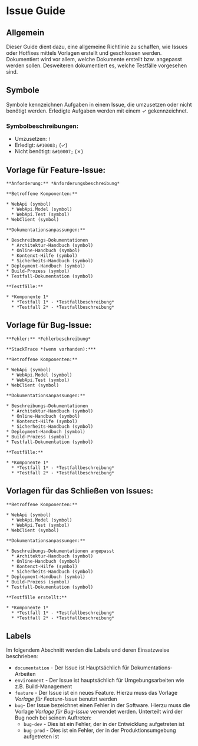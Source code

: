 # Issue Guide

## Allgemein

Dieser Guide dient dazu, eine allgemeine Richtlinie zu schaffen, wie Issues oder Hotfixes mittels Vorlagen erstellt und geschlossen werden. Dokumentiert wird vor allem, welche Dokumente erstellt bzw. angepasst werden sollen. Desweiteren dokumentiert es, welche Testfälle vorgesehen sind.

## Symbole

Symbole kennzeichnen Aufgaben in einem Issue, die umzusetzen oder nicht benötigt werden. Erledigte Aufgaben werden mit einem &#10003; gekennzeichnet.

### Symbolbeschreibungen:

* Umzusetzen: `!`
* Erledigt: `&#10003;` (&#10003;)
* Nicht benötigt: `&#10007;` (&#10007;)

## Vorlage für Feature-Issue:

```
**Anforderung:** *Anforderungsbeschreibung*

**Betroffene Komponenten:**

* WebApi (symbol)
  * WebApi.Model (symbol)
  * WebApi.Test (symbol)
* WebClient (symbol)

**Dokumentationsanpassungen:**

* Beschreibungs-Dokumentationen
  * Architektur-Handbuch (symbol)
  * Online-Handbuch (symbol)
  * Kontenxt-Hilfe (symbol)
  * Sicherheits-Handbuch (symbol)
* Deployment-Handbuch (symbol)
* Build-Prozess (symbol)
* Testfall-Dokumentation (symbol)

**Testfälle:**

* *Komponente 1*
  * *Testfall 1* - *Testfallbeschreibung*
  * *Testfall 2* - *Testfallbeschreibung*
```

## Vorlage für Bug-Issue:

```
**Fehler:** *Fehlerbeschreibung*

**StackTrace *(wenn vorhanden):***

**Betroffene Komponenten:**

* WebApi (symbol)
  * WebApi.Model (symbol)
  * WebApi.Test (symbol)
* WebClient (symbol)

**Dokumentationsanpassungen:**

* Beschreibungs-Dokumentationen
  * Architektur-Handbuch (symbol)
  * Online-Handbuch (symbol)
  * Kontenxt-Hilfe (symbol)
  * Sicherheits-Handbuch (symbol)
* Deployment-Handbuch (symbol)
* Build-Prozess (symbol)
* Testfall-Dokumentation (symbol)

**Testfälle:**

* *Komponente 1*
  * *Testfall 1* - *Testfallbeschreibung*
  * *Testfall 2* - *Testfallbeschreibung*
```

## Vorlagen für das Schließen von Issues:

```
**Betroffene Komponenten:**

* WebApi (symbol)
  * WebApi.Model (symbol)
  * WebApi.Test (symbol)
* WebClient (symbol)

**Dokumentationsanpassungen:**

* Beschreibungs-Dokumentationen angepasst
  * Architektur-Handbuch (symbol)
  * Online-Handbuch (symbol)
  * Kontenxt-Hilfe (symbol)
  * Sicherheits-Handbuch (symbol)
* Deployment-Handbuch (symbol)
* Build-Prozess (symbol)
* Testfall-Dokumentation (symbol)

**Testfälle erstellt:**

* *Komponente 1*
  * *Testfall 1* - *Testfallbeschreibung*
  * *Testfall 2* - *Testfallbeschreibung*
```

## Labels

Im folgendem Abschnitt werden die Labels und deren Einsatzweise beschrieben:

* `documentation` - Der Issue ist Hauptsächlich für Dokumentations-Arbeiten
* `environment` - Der Issue ist hauptsächlich für Umgebungsarbeiten wie z.B. Build-Management
* `feature` - Der Issue ist ein neues Feature. Hierzu muss das Vorlage *Vorlage für Feature-Issue* benutzt werden
* `bug`- Der Issue bezeichnet einen Fehler in der Software. Hierzu muss die Vorlage *Vorlage für Bug-Issue* verwendet werden. Unterteilt wird der Bug noch bei seinem Auftreten:
  * `bug-dev` - Dies ist ein Fehler, der in der Entwicklung aufgetreten ist
  * `bug-prod` - Dies ist ein Fehler, der in der Produktionsumgebung aufgetreten ist